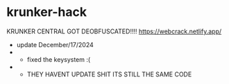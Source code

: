 # krunker-hack
KRUNKER CENTRAL GOT DEOBFUSCATED!!!! https://webcrack.netlify.app/

* update December/17/2024
* - fixed the keysystem :(
* - THEY HAVENT UPDATE SHIT ITS STILL THE SAME CODE
